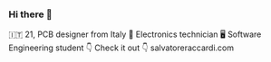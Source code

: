 ### Hi there 👋

🇮🇹 21, PCB designer from Italy
🔌 Electronics technician
🖥️ Software Engineering student
👇 Check it out 👇
salvatoreraccardi.com

<!--
**salvatoreraccardi/salvatoreraccardi** is a ✨ _special_ ✨ repository because its `README.md` (this file) appears on your GitHub profile.

Here are some ideas to get you started:

- 🔭 I’m currently working on ...
- 🌱 I’m currently learning ...
- 👯 I’m looking to collaborate on ...
- 🤔 I’m looking for help with ...
- 💬 Ask me about ...
- 📫 How to reach me: ...
- 😄 Pronouns: ...
- ⚡ Fun fact: ...
-->
